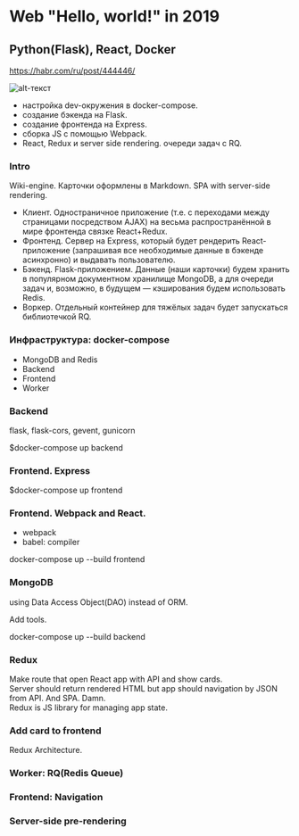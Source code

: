 # Web "Hello, world!" in 2019
## Python(Flask), React, Docker  

https://habr.com/ru/post/444446/

![alt-текст](https://habrastorage.org/webt/ul/ne/9v/ulne9vljujdrtxnf-qeqrrux7da.png)


- настройка dev-окружения в docker-compose.
- создание бэкенда на Flask.
- создание фронтенда на Express.
- сборка JS с помощью Webpack.
- React, Redux и server side rendering.
очереди задач с RQ.  

### Intro

Wiki-engine. Карточки оформлены в Markdown. SPA with server-side rendering.  

- Клиент. Одностраничное приложение (т.е. с переходами между страницами посредством AJAX) на весьма распространённой в мире фронтенда связке React+Redux.
- Фронтенд. Сервер на Express, который будет рендерить React-приложение (запрашивая все необходимые данные в бэкенде асинхронно) и выдавать пользователю.
- Бэкенд. Flask-приложением. Данные (наши карточки) будем хранить в популярном документном хранилище MongoDB, а для очереди задач и, возможно, в будущем — кэширования будем использовать Redis.
- Воркер. Отдельный контейнер для тяжёлых задач будет запускаться библиотечкой RQ.  

### Инфраструктура: docker-compose

- MongoDB and Redis
- Backend
- Frontend
- Worker  

### Backend

flask, flask-cors, gevent, gunicorn  

$docker-compose up backend

### Frontend. Express

$docker-compose up frontend

### Frontend. Webpack and React.

- webpack
- babel: compiler  

docker-compose up --build frontend

### MongoDB

using Data Access Object(DAO) instead of ORM.  

Add tools.

docker-compose up --build backend  

### Redux

Make route that open React app with API and show cards.  
Server should return rendered HTML but app should navigation by JSON from API. And SPA. Damn.  
Redux is JS library for managing app state.

### Add card to frontend

Redux Architecture.  

### Worker: RQ(Redis Queue)


### Frontend: Navigation


### Server-side pre-rendering






